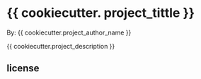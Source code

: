 # {{ cookiecutter. project_tittle }}

By: {{ cookiecutter.project_author_name }}

{{ cookiecutter.project_description }}

## license

